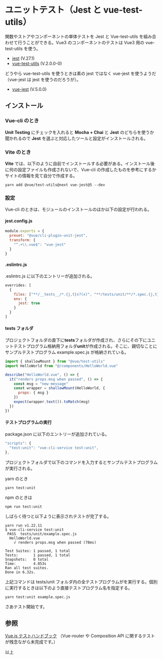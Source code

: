 # ユニットテスト（Jest と vue-test-utils）

関数やストアやコンポーネントの単体テストを Jest と Vue-test-utils を組み合わせて行うことができる。Vue3 のコンポーネントのテストは Vue3 用の vue-test-utils を使う。

- [jest](https://jestjs.io/ja/) (V.27.1)
- [vue-test-utils](https://vue-test-utils.vuejs.org/ja/) (V.2.0.0-0)

どうやら vue-test-utils を使うときは素の jest ではなく vue-jest を使うようだ（vue-jest は jest を使うのだろうが）。

- [vue-jest](https://github.com/vuejs/vue-jest/releases/tag/5.0.0-alpha.10) (V.5.0.0)

## インストール

### Vue-cli のとき

**Unit Testing** にチェックを入れると **Mocha + Chai** と **Jest** のどちらを使うか聞かれるので **Jest** を選ぶと対応したツールと設定がインストールされる。

### Vite のとき

**Vite** では、以下のように自前でインストールする必要がある。インストール後に何の設定ファイルも作成されないで、Vue-cli の作成したものを参考にするかサイトの情報を見て自分で作成する。

```shell
yarn add @vue/test-utils@next vue-jest@5 --dev
```

### 設定

Vue-cli のときは、モジュールのインストールのほか以下の設定が行われる。

#### jest.config.js

```js
module.exports = {
  preset: "@vue/cli-plugin-unit-jest",
  transform: {
    "^.+\\.vue$": "vue-jest"
  }
}
```

#### .eslintrc.js

.eslintrc.js に以下のエントリーが追加される。

```js
overrides: [
  {
    files: ["**/__tests__/*.{j,t}s?(x)", "**/tests/unit/**/*.spec.{j,t}s?(x)"],
    env: {
      jest: true
    }
  }
]
```

#### tests フォルダ

プロジェクトフォルダの直下に**tests**フォルダが作成され、さらにその下にユニットテストプログラム格納用フォルダ**unit**が作成される。そこに、親切なことにサンプルテストプログラム example.spec.js が格納されている。

```js
import { shallowMount } from "@vue/test-utils"
import HelloWorld from "@/components/HelloWorld.vue"

describe("HelloWorld.vue", () => {
  it("renders props.msg when passed", () => {
    const msg = "new message"
    const wrapper = shallowMount(HelloWorld, {
      props: { msg }
    })
    expect(wrapper.text()).toMatch(msg)
  })
})
```

#### テストプログラムの実行

package.json に以下のエントリーが追加されている。

```js
"scripts": {
  "test:unit": "vue-cli-service test:unit",
},
```

プロジェクトフォルダで以下のコマンドを入力するとサンプルテストプログラムが実行される。

yarn のとき

```shell
yarn test:unit
```

npm のときは

```shell
npm run test:unit
```

しばらく待つと以下ように表示されテストが完了する。

```shell
yarn run v1.22.11
$ vue-cli-service test:unit
 PASS  tests/unit/example.spec.js
  HelloWorld.vue
    √ renders props.msg when passed (78ms)

Test Suites: 1 passed, 1 total
Tests:       1 passed, 1 total
Snapshots:   0 total
Time:        4.053s
Ran all test suites.
Done in 6.32s.
```

上記コマンドは tests/unit フォルダ内の全テストプログラムがを実行する。個別に実行するときは以下のよう直接テストプログラム名を指定する。

```shell
yarn test:unit example.spec.js
```

さあテスト開始です。

## 参照

[Vue.js テストハンドブック](https://lmiller1990.github.io/vue-testing-handbook/ja/#vue-js%E3%83%86%E3%82%B9%E3%83%88%E3%83%8F%E3%83%B3%E3%83%89%E3%83%96%E3%83%83%E3%82%AF) （Vue-router や Composition API に関するテストが残念ながら未完成です。）

以上
